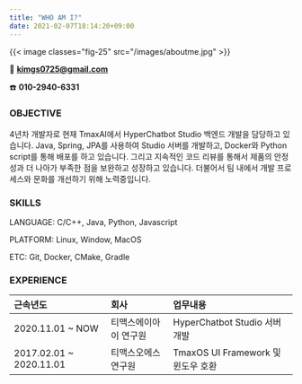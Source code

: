 ```yaml
---
title: "WHO AM I?"
date: 2021-02-07T18:14:20+09:00
---
```


{{< image classes="fig-25" src="/images/aboutme.jpg" >}}

📧  **kimgs0725@gmail.com**

☎️  **010-2940-6331**

### OBJECTIVE

4년차 개발자로 현재 TmaxAI에서 HyperChatbot Studio 백엔드 개발을 담당하고 있습니다. Java, Spring, JPA를 사용하여 Studio 서버를 개발하고, Docker와 Python script를 통해 배포를 하고 있습니다. 그리고 지속적인 코드 리뷰를 통해서 제품의 안정성과 더 나아가 부족한 점을 보완하고 성장하고 있습니다. 더불어서 팀 내에서 개발 프로세스와 문화를 개선하기 위해 노력중입니다.

### SKILLS

LANGUAGE: C/C++, Java, Python, Javascript

PLATFORM: Linux, Window, MacOS

ETC: Git, Docker, CMake, Gradle

### EXPERIENCE

|근속년도|회사|업무내용|
|:---|:---|:---|
|2020.11.01 ~ NOW|티맥스에이아이 연구원|HyperChatbot Studio 서버 개발|
|2017.02.01 ~ 2020.11.01|티맥스오에스 연구원|TmaxOS UI Framework 및 윈도우 호환|